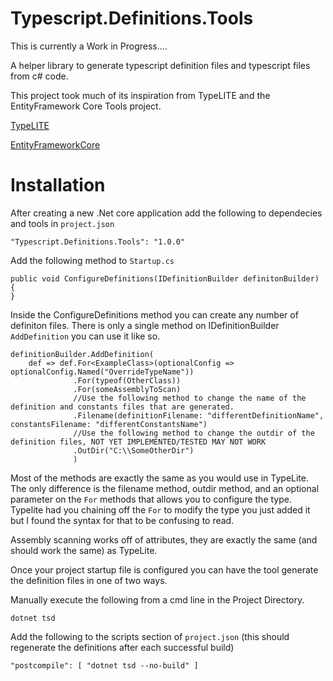 # Typescript.Definitions.Tools

This is currently a Work in Progress....

A helper library to generate typescript definition files and typescript files from c# code.

This project took much of its inspiration from TypeLITE and the EntityFramework Core Tools project.

[TypeLITE](http://type.litesolutions.net/)

[EntityFrameworkCore](https://github.com/aspnet/EntityFramework)

# Installation

After creating a new .Net core application add the following to dependecies and tools in `project.json`
    
    "Typescript.Definitions.Tools": "1.0.0"

Add the following method to `Startup.cs`

    public void ConfigureDefinitions(IDefinitionBuilder definitonBuilder)
    {
    }
    
Inside the ConfigureDefinitions method you can create any number of definiton files. There is only a single method on IDefinitionBuilder `AddDefinition` you can use it like so.

    definitionBuilder.AddDefinition(
        def => def.For<ExampleClass>(optionalConfig => optionalConfig.Named("OverrideTypeName"))
                  .For(typeof(OtherClass))
                  .For(someAssemblyToScan)
                  //Use the following method to change the name of the definition and constants files that are generated.
                  .Filename(definitionFilename: "differentDefinitionName", constantsFilename: "differentConstantsName") 
                  //Use the following method to change the outdir of the definition files, NOT YET IMPLEMENTED/TESTED MAY NOT WORK
                  .OutDir("C:\\SomeOtherDir")
                  )

Most of the methods are exactly the same as you would use in TypeLite. The only difference is the filename method, outdir method, and an optional parameter on the `For` methods that allows you to configure the type. Typelite had you chaining off the `For` to modify the type you just added it but I found the syntax for that to be confusing to read.

Assembly scanning works off of attributes, they are exactly the same (and should work the same) as TypeLite.

Once your project startup file is configured you can have the tool generate the definition files in one of two ways.

Manually execute the following from a cmd line in the Project Directory.
    
    dotnet tsd

Add the following to the scripts section of `project.json` (this should regenerate the definitions after each successful build)

    "postcompile": [ "dotnet tsd --no-build" ]
